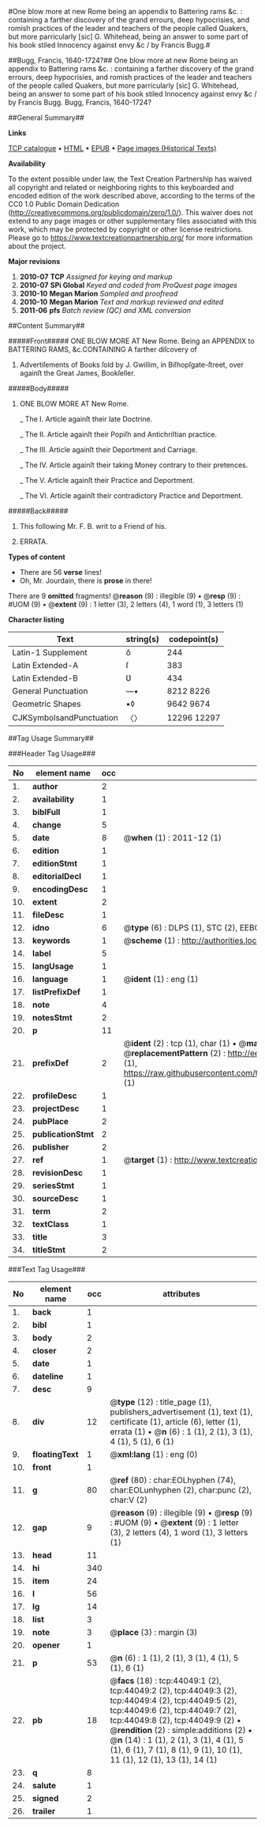 #One blow more at new Rome being an appendix to Battering rams &c. : containing a farther discovery of the grand errours, deep hypocrisies, and romish practices of the leader and teachers of the people called Quakers, but more parricularly [sic] G. Whitehead, being an answer to some part of his book stiled Innocency against envy &c / by Francis Bugg.#

##Bugg, Francis, 1640-1724?##
One blow more at new Rome being an appendix to Battering rams &c. : containing a farther discovery of the grand errours, deep hypocrisies, and romish practices of the leader and teachers of the people called Quakers, but more parricularly [sic] G. Whitehead, being an answer to some part of his book stiled Innocency against envy &c / by Francis Bugg.
Bugg, Francis, 1640-1724?

##General Summary##

**Links**

[TCP catalogue](http://www.ota.ox.ac.uk/tcp/)  • 
[HTML](http://tei.it.ox.ac.uk/tcp/Texts-HTML/free/A30/A30033.html)  • 
[EPUB](http://tei.it.ox.ac.uk/tcp/Texts-EPUB/free/A30/A30033.epub) • 
[Page images (Historical Texts)](https://historicaltexts.jisc.ac.uk/eebo-09722198e)

**Availability**

To the extent possible under law, the Text Creation Partnership has waived all copyright and related or neighboring rights to this keyboarded and encoded edition of the work described above, according to the terms of the CC0 1.0 Public Domain Dedication (http://creativecommons.org/publicdomain/zero/1.0/). This waiver does not extend to any page images or other supplementary files associated with this work, which may be protected by copyright or other license restrictions. Please go to https://www.textcreationpartnership.org/ for more information about the project.

**Major revisions**

1. __2010-07__ __TCP__ *Assigned for keying and markup*
1. __2010-07__ __SPi Global__ *Keyed and coded from ProQuest page images*
1. __2010-10__ __Megan Marion__ *Sampled and proofread*
1. __2010-10__ __Megan Marion__ *Text and markup reviewed and edited*
1. __2011-06__ __pfs__ *Batch review (QC) and XML conversion*

##Content Summary##

#####Front#####
ONE BLOW MORE AT New Rome. Being an APPENDIX to BATTERING RAMS, &c.CONTAINING A farther diſcovery of
1. Advertiſements of Books ſold by J. Gwillim, in Biſhopſgate-ſtreet, over againſt the Great James, Bookſeller.

#####Body#####

1. ONE BLOW MORE AT New Rome.

    _ The I. Article againſt their late Doctrine.

    _ The II. Article againſt their Popiſh and Antichriſtian practice.

    _ The III. Article againſt their Deportment and Carriage.

    _ The IV. Article againſt their taking Money contrary to their pretences.

    _ The V. Article againſt their Practice and Deportment.

    _ The VI. Article againſt their contradictory Practice and Deportment.

#####Back#####

1. This following Mr. F. B. writ to a Friend of his.

1. ERRATA.

**Types of content**

  * There are 56 **verse** lines!
  * Oh, Mr. Jourdain, there is **prose** in there!

There are 9 **omitted** fragments! 
 @__reason__ (9) : illegible (9)  •  @__resp__ (9) : #UOM (9)  •  @__extent__ (9) : 1 letter (3), 2 letters (4), 1 word (1), 3 letters (1)

**Character listing**


|Text|string(s)|codepoint(s)|
|---|---|---|
|Latin-1 Supplement|ô|244|
|Latin Extended-A|ſ|383|
|Latin Extended-B|Ʋ|434|
|General Punctuation|—•|8212 8226|
|Geometric Shapes|▪◊|9642 9674|
|CJKSymbolsandPunctuation|〈〉|12296 12297|

##Tag Usage Summary##

###Header Tag Usage###

|No|element name|occ|attributes|
|---|---|---|---|
|1.|__author__|2||
|2.|__availability__|1||
|3.|__biblFull__|1||
|4.|__change__|5||
|5.|__date__|8| @__when__ (1) : 2011-12 (1)|
|6.|__edition__|1||
|7.|__editionStmt__|1||
|8.|__editorialDecl__|1||
|9.|__encodingDesc__|1||
|10.|__extent__|2||
|11.|__fileDesc__|1||
|12.|__idno__|6| @__type__ (6) : DLPS (1), STC (2), EEBO-CITATION (1), OCLC (1), VID (1)|
|13.|__keywords__|1| @__scheme__ (1) : http://authorities.loc.gov/ (1)|
|14.|__label__|5||
|15.|__langUsage__|1||
|16.|__language__|1| @__ident__ (1) : eng (1)|
|17.|__listPrefixDef__|1||
|18.|__note__|4||
|19.|__notesStmt__|2||
|20.|__p__|11||
|21.|__prefixDef__|2| @__ident__ (2) : tcp (1), char (1)  •  @__matchPattern__ (2) : ([0-9\-]+):([0-9IVX]+) (1), (.+) (1)  •  @__replacementPattern__ (2) : http://eebo.chadwyck.com/downloadtiff?vid=$1&page=$2 (1), https://raw.githubusercontent.com/textcreationpartnership/Texts/master/tcpchars.xml#$1 (1)|
|22.|__profileDesc__|1||
|23.|__projectDesc__|1||
|24.|__pubPlace__|2||
|25.|__publicationStmt__|2||
|26.|__publisher__|2||
|27.|__ref__|1| @__target__ (1) : http://www.textcreationpartnership.org/docs/. (1)|
|28.|__revisionDesc__|1||
|29.|__seriesStmt__|1||
|30.|__sourceDesc__|1||
|31.|__term__|2||
|32.|__textClass__|1||
|33.|__title__|3||
|34.|__titleStmt__|2||


###Text Tag Usage###

|No|element name|occ|attributes|
|---|---|---|---|
|1.|__back__|1||
|2.|__bibl__|1||
|3.|__body__|2||
|4.|__closer__|2||
|5.|__date__|1||
|6.|__dateline__|1||
|7.|__desc__|9||
|8.|__div__|12| @__type__ (12) : title_page (1), publishers_advertisement (1), text (1), certificate (1), article (6), letter (1), errata (1)  •  @__n__ (6) : 1 (1), 2 (1), 3 (1), 4 (1), 5 (1), 6 (1)|
|9.|__floatingText__|1| @__xml:lang__ (1) : eng (0)|
|10.|__front__|1||
|11.|__g__|80| @__ref__ (80) : char:EOLhyphen (74), char:EOLunhyphen (2), char:punc (2), char:V (2)|
|12.|__gap__|9| @__reason__ (9) : illegible (9)  •  @__resp__ (9) : #UOM (9)  •  @__extent__ (9) : 1 letter (3), 2 letters (4), 1 word (1), 3 letters (1)|
|13.|__head__|11||
|14.|__hi__|340||
|15.|__item__|24||
|16.|__l__|56||
|17.|__lg__|14||
|18.|__list__|3||
|19.|__note__|3| @__place__ (3) : margin (3)|
|20.|__opener__|1||
|21.|__p__|53| @__n__ (6) : 1 (1), 2 (1), 3 (1), 4 (1), 5 (1), 6 (1)|
|22.|__pb__|18| @__facs__ (18) : tcp:44049:1 (2), tcp:44049:2 (2), tcp:44049:3 (2), tcp:44049:4 (2), tcp:44049:5 (2), tcp:44049:6 (2), tcp:44049:7 (2), tcp:44049:8 (2), tcp:44049:9 (2)  •  @__rendition__ (2) : simple:additions (2)  •  @__n__ (14) : 1 (1), 2 (1), 3 (1), 4 (1), 5 (1), 6 (1), 7 (1), 8 (1), 9 (1), 10 (1), 11 (1), 12 (1), 13 (1), 14 (1)|
|23.|__q__|8||
|24.|__salute__|1||
|25.|__signed__|2||
|26.|__trailer__|1||
